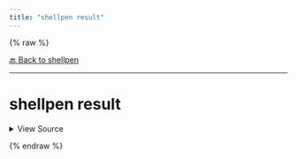 ```yaml
---
title: "shellpen result"
---
```


{% raw %}





[🔙 Back to shellpen](/api/shellpen)

---







<!-- Todo, if there are no subcommands under the child commands, use a smaller heading size -->

# shellpen result



<details>
  <summary>View Source</summary>

{% endraw %}
{% highlight sh %}
shellpen -- blocks closeAll
shellpen -- writeMain
shellpen -- writeShebang

if [ "$1" = "-n" ]
then
  echo -e "${_SHELLPEN_SOURCECODE[$_SHELLPEN_CURRENT_SOURCE_INDEX]}" | cat -n
else
  echo -e "${_SHELLPEN_SOURCECODE[$_SHELLPEN_CURRENT_SOURCE_INDEX]}"
fi
{% endhighlight %}
{% raw %}

</details>










  
{% endraw %}
